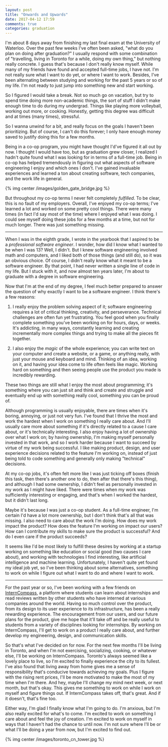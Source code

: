```yaml
---
layout: post
title: "Onwards and Upwards"
date: 2017-04-12 17:59
comments: true
categories: graduation
---
```


I'm about 8 days away from finishing my last final exam at the University of Waterloo. Over the past few weeks I've often been asked, "what do you plan on doing after graduation?" I usually respond with some combination of "travelling, living in Toronto for a while, doing my own thing," but nothing really concrete. I guess that's because I don't really know myself. While many of my friends have found and accepted full-time jobs, I have not. I'm not really sure what I want to do yet, or where I want to work. Besides, I've been alternating between studying and working for the past 5 years or so of my life. I'm not ready to just jump into something new and start working.

<!-- more -->

So I figured I would take a break. Not so much go on vacation, but try to spend time doing more non-academic things, the sort of stuff I didn't make enough time to do during my undergrad. Things like playing more volleyball, working out more, or cooking. Honestly, getting this degree was difficult and at times (many times), stressful.

So I wanna unwind for a bit, and really focus on the goals I haven't been prioritizing. But of course, I can't do this forever; I only have enough money saved to justify doing this for a few months.

Being in a co-op program, you might have thought I'd've figured it all out by now. I thought I would have too, but as graduation grew closer, I realized I hadn't quite found what I was looking for in terms of a full-time job. Being in co-op has helped tremendously in figuring out what aspects of software engineering I enjoy and which ones I don't. I've gained invaluable experiences and learned a ton about creating software, tech companies, and the work life in general.

{% img center /images/golden_gate_bridge.jpg %}

But throughout my co-op terms I never felt completely *fulfilled*. To be clear, this is no fault of my employers. Overall, I've enjoyed my co-op terms; I've learned a lot and worked on some pretty cool things. There were many times (in fact I'd say most of the time) where I enjoyed what I was doing. I could see myself doing these jobs for a few months at a time, but not for much longer. There was just something missing.

---

When I was in the eighth grade, I wrote in the yearbook that I aspired to be a *professional software engineer*. I wonder, how did I know what I wanted to be when I was 13? Well, I didn't. But I knew software engineering involved math and computers, and I liked both of those things (and still do), so it was an obvious choice. Of course, I didn't really know what it meant to be a software engineer. By that point, I had never written a single line of code in my life. But I stuck with it, and now almost ten years later, I'm about to graduate with a degree in software engineering.

Now that I'm at the end of my degree, I feel much better prepared to answer the question of why exactly I want to be a software engineer. I think there's a few reasons:

1) I really enjoy the problem solving aspect of it; software engineering requires a lot of critical thinking, creativity, and perseverance. Technical challenges are often fun yet frustrating. You feel good when you finally complete something you've been working on for hours, days, or weeks. It's addicting, in many ways, constantly learning and creating incrementally more complex things and trying to make all the pieces fit together.

2) I also enjoy the *magic* of the whole experience; you can write text on your computer and create a website, or a game, or anything really, with just your mouse and keyboard and mind. Thinking of an idea, working on it, and having your idea come to life often feels like magic. Working hard on something and then seeing people use the product you made is incredibly rewarding.

These two things are still what I enjoy the most about programming; it's something where you can just sit and think and create and struggle and eventually end up with something really cool, something you can be proud of.

Although programming is usually enjoyable, there are times when it's boring, annoying, or just not very fun. I've found that I thrive the most and work the hardest when I work on something I really care about. And I'll usually care more about something if it's directly related to a cause I care about, or it's technically interesting. I also enjoy having a lot of ownership over what I work on; by having ownership, I'm making myself personally invested in that work, and so I work harder because I want to succeed by virtue of my work being successful. I like making product, design, and user experience decisions related to the feature I'm working on, instead of just being told to code something and generally only making "technical" decisions.

At my co-op jobs, it's often felt more like I was just ticking off boxes (finish this task, then there's another one to do, then after that there's this thing), and although I had some ownership, I didn't feel as personally invested in my work as I might have liked. There were times when my work was sufficiently interesting or engaging, and that's when I worked the hardest, but it didn't last long.

Maybe it's because I was just a co-op student. As a full-time engineer, I'm certain I'd have a lot more ownership, but I don't think that's all that was missing. I also need to care about the work I'm doing. How does my work impact the product? How does the feature I'm working on impact our users? How can I contribute my skills to make sure the product is successful? And do I even care if the product succeeds?

It seems like I'd be most likely to fulfill these desires by working at a startup working on something like education or social good (two causes I care about), and working with technologies I find interesting, like artificial intelligence and machine learning. Unfortunately, I haven't quite yet found my ideal job yet, so I've been thinking about some alternatives, something to work on while I figure out what I want to do and where I want to work.

---

For the past year or so, I've been working with a few friends on [InternCompass](https://www.interncompass.io), a platform where students can learn about internships and read reviews written by other students who have interned at various companies around the world. Having so much control over the product, from its design to its user experience to its infrastructure, has been a really rewarding experience. The encouragement from our users, and our future plans for the product, give me hope that it'll take off and be really useful to students from a variety of disciplines looking for internships. By working on InternCompass, I'll get to work on a product I really care about, and further develop my engineering, design, and communication skills.

So that's what I've decided on for now. For the next few months I'll be living in Toronto, and when I'm not exercising, socializing, cooking, or whatever else, I'll be working on InternCompass. Toronto's always seemed like a lovely place to live, so I'm excited to finally experience the city to its fullest. I've also found that living away from home gives me a sense of responsibility that's conducive towards achieving my goals. Plus I figure with the rising rent prices, I'll be more motivated to make the most of my time when I'm there. And hey, maybe I'll change my mind next week, or next month, but that's okay. This gives me something to work on while I work on myself and figure things out. If InternCompass takes off, that's great. And if it doesn't, that's fine too.

Either way, I'm glad I finally know what I'm going to do. I'm anxious, but I'm also really excited for what's to come. I'm excited to work on something I care about and feel the joy of creation. I'm excited to work on myself in ways that I haven't had the chance to until now. I'm not sure where I'll be or what I'll be doing a year from now, but I'm excited to find out.

{% img center /images/toronto_cn_tower.jpg %}

